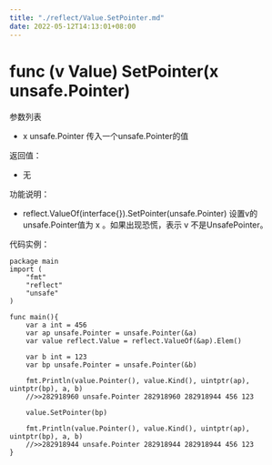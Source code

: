 ```yaml
---
title: "./reflect/Value.SetPointer.md"
date: 2022-05-12T14:13:01+08:00
---
```

# func (v Value) SetPointer(x unsafe.Pointer)

参数列表

- x unsafe.Pointer 传入一个unsafe.Pointer的值

返回值：

- 无

功能说明：

- reflect.ValueOf(interface{}).SetPointer(unsafe.Pointer) 设置v的unsafe.Pointer值为 x 。如果出现恐慌，表示 v 不是UnsafePointer。

代码实例：
  
	package main
	import (
		"fmt"
		"reflect"
		"unsafe"
	)
	
	func main(){
		var a int = 456
		var ap unsafe.Pointer = unsafe.Pointer(&a)
		var value reflect.Value = reflect.ValueOf(&ap).Elem()
		
		var b int = 123
		var bp unsafe.Pointer = unsafe.Pointer(&b)
		
		fmt.Println(value.Pointer(), value.Kind(), uintptr(ap), uintptr(bp), a, b)
		//>>282918960 unsafe.Pointer 282918960 282918944 456 123
		
		value.SetPointer(bp)
		
		fmt.Println(value.Pointer(), value.Kind(), uintptr(ap), uintptr(bp), a, b)
		//>>282918944 unsafe.Pointer 282918944 282918944 456 123
	}

